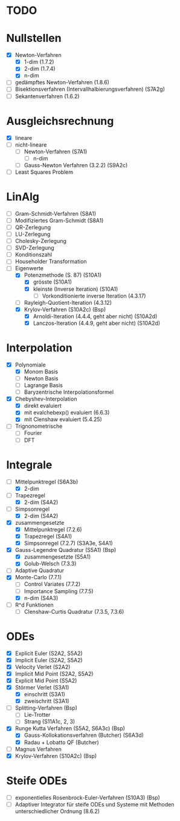 # TODO

# Nullstellen
- [x] Newton-Verfahren
  - [x] 1-dim (1.7.2)
  - [x] 2-dim (1.7.4)
  - [x] n-dim
- [ ] gedämpftes Newton-Verfahren (1.8.6)
- [ ] Bisektionsverfahren (Intervallhalbierungsverfahren) (S7A2g)
- [ ] Sekantenverfahren (1.6.2)

# Ausgleichsrechnung
- [x] lineare
- [ ] nicht-lineare
  - [ ] Newton-Verfahren (S7A1)
    - [ ] n-dim
  - [ ] Gauss-Newton Verfahren (3.2.2) (S9A2c)
- [ ] Least Squares Problem  

# LinAlg

- [ ] Gram-Schmidt-Verfahren (S8A1)
- [ ] Modifiziertes Gram-Schmidt (S8A1)
- [ ] QR-Zerlegung
- [ ] LU-Zerlegung
- [ ] Cholesky-Zerlegung
- [ ] SVD-Zerlegung
- [ ] Konditionszahl
- [ ] Householder Transformation
- [ ] Eigenwerte
  - [x] Potenzmethode (S. 87) (S10A1)
    - [x] grösste (S10A1)
    - [x] kleinste (Inverse Iteration) (S10A1)
      - [ ] Vorkonditionierte inverse Iteration (4.3.17)
  - [ ] Rayleigh-Quotient-Iteration (4.3.12)
  - [x] Krylov-Verfahren (S10A2c) (Bsp)
    - [x] Arnoldi-Iteration (4.4.4, geht aber nicht) (S10A2d)
    - [x] Lanczos-Iteration (4.4.9, geht aber nicht) (S10A2d)

# Interpolation

- [x] Polynomiale
  - [x] Monom Basis
  - [ ] Newton Basis
  - [ ] Lagrange Basis
  - [ ] Baryzentrische Interpolationsformel
- [x] Chebyshev-Interpolation
  - [x] direkt evaluiert
  - [x] mit evalchebexp() evaluiert (6.6.3)
  - [x] mit Clenshaw evaluiert (5.4.25)
- [ ] Trignonometrische
  - [ ] Fourier
  - [ ] DFT

# Integrale

- [ ] Mittelpunktregel (S6A3b)
  - [x] 2-dim
- [ ] Trapezregel
  - [x] 2-dim (S4A2)
- [ ] Simpsonregel
  - [x] 2-dim (S4A2)
- [x] zusammengesetzte
  - [x] Mittelpunktregel (7.2.6)
  - [x] Trapezregel (S4A1)
  - [x] Simpsonregel (7.2.7) (S3A3e, S4A1) 
- [x] Gauss-Legendre Quadratur (S5A1) (Bsp)
  - [x] zusammengesetzte (S5A1)
  - [x] Golub-Welsch (7.3.3)
- [ ] Adaptive Quadratur
- [x] Monte-Carlo (7.7.1)
  - [ ] Control Variates (7.7.2)
  - [ ] Importance Sampling (7.7.5)
  - [x] n-dim (S4A3)
- [ ] R^d Funktionen
  - [ ] Clenshaw-Curtis Quadratur (7.3.5, 7.3.6)

# ODEs

- [x] Explicit Euler (S2A2, S5A2)
- [x] Implicit Euler (S2A2, S5A2)
- [x] Velocity Verlet (S2A2)
- [x] Implicit Mid Point (S2A2, S5A2)
- [x] Explicit Mid Point (S5A2)
- [x] Störmer Verlet (S3A1)
  - [x] einschritt (S3A1)
  - [x] zweischritt (S3A1)
- [ ] Splitting-Verfahren (Bsp)
  - [ ] Lie-Trotter
  - [ ] Strang (S11A1c, 2, 3)
- [x] Runge Kutta Verfahren (S5A2, S6A3c) (Bsp)
  - [x] Gauss-Kollokationsverfahren (Butcher) (S6A3d)
  - [x] Radau + Lobatto QF (Butcher)
- [ ] Magnus Verfahren
- [x] Krylov-Verfahren (S10A2c) (Bsp)

# Steife ODEs

- [ ] exponentielles Rosenbrock-Euler-Verfahren (S10A3) (Bsp)
- [ ] Adaptiver Integrator für steife ODEs und Systeme mit Methoden unterschiedlicher Ordnung (8.6.2)
